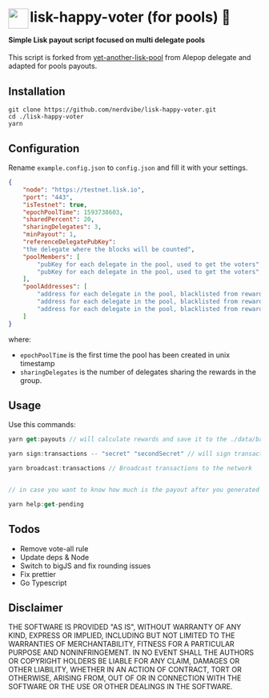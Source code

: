 # <img src="https://github.com/nerdvibe/lisk-happy-voter/blob/master/meta/lsk.png?raw=true" height="40" width="40" align="left">lisk-happy-voter (for pools)  🥳
#### Simple Lisk payout script focused on multi delegate pools

This script is forked from [yet-another-lisk-pool](https://github.com/alepop/yet-another-lisk-pool) from Alepop delegate and adapted for pools payouts.

## Installation

    git clone https://github.com/nerdvibe/lisk-happy-voter.git
    cd ./lisk-happy-voter
    yarn

## Configuration
Rename `example.config.json` to `config.json` and fill it with your settings.

```json
{
    "node": "https://testnet.lisk.io",
    "port": "443",
    "isTestnet": true,
    "epochPoolTime": 1593738603,
    "sharedPercent": 20,
    "sharingDelegates": 3,
    "minPayout": 1,
    "referenceDelegatePubKey":
    "the delegate where the blocks will be counted",
    "poolMembers": [
        "pubKey for each delegate in the pool, used to get the voters",
        "pubKey for each delegate in the pool, used to get the voters",
    ],
    "poolAddresses": [
        "address for each delegate in the pool, blacklisted from reward",
        "address for each delegate in the pool, blacklisted from reward",
        "address for each delegate in the pool, blacklisted from reward"
    ]
}
```

where:
 - `epochPoolTime` is the first time the pool has been created in unix timestamp
 - `sharingDelegates` is the number of delegates sharing the rewards in the group.
  
## Usage

Use this commands:


```js
yarn get:payouts // will calculate rewards and save it to the ./data/balance.json file

yarn sign:transactions -- "secret" "secondSecret" // will sign transaction and save it to the ./data/payouts.json file

yarn broadcast:transactions // Broadcast transactions to the network


// in case you want to know how much is the payout after you generated

yarn help:get-pending
```

## Todos

- Remove vote-all rule
- Update deps & Node
- Switch to bigJS and fix rounding issues
- Fix prettier
- Go Typescript

## Disclaimer

THE SOFTWARE IS PROVIDED "AS IS", WITHOUT WARRANTY OF ANY KIND, EXPRESS OR IMPLIED, INCLUDING BUT NOT LIMITED TO THE WARRANTIES OF MERCHANTABILITY, FITNESS FOR A PARTICULAR PURPOSE AND NONINFRINGEMENT. IN NO EVENT SHALL THE AUTHORS OR COPYRIGHT HOLDERS BE LIABLE FOR ANY CLAIM, DAMAGES OR OTHER LIABILITY, WHETHER IN AN ACTION OF CONTRACT, TORT OR OTHERWISE, ARISING FROM, OUT OF OR IN CONNECTION WITH THE SOFTWARE OR THE USE OR OTHER DEALINGS IN THE SOFTWARE.
